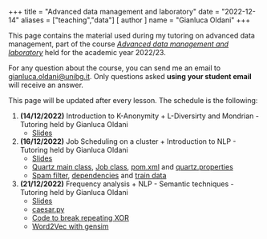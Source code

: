 +++
title = "Advanced data management and laboratory"
date = "2022-12-14"
aliases = ["teaching","data"]
[ author ]
  name = "Gianluca Oldani"
+++

This page contains the material used during my tutoring on advanced data management, part of the course [*Advanced data management and laboratory*](https://didattica-rubrica.unibg.it/ugov/degreecourse/77410) held
for the academic year 2022/23.

For any question about the course, you can send me an email to [gianluca.oldani@unibg.it](mailto:gianluca.oldani@unibg.it). Only questions
asked **using your student email** will receive an answer.

This page will be updated after every lesson. The schedule is the following:

1. **(14/12/2022)** Introduction to K-Anonymity + L-Diversirty and Mondrian - Tutoring held by 
Gianluca Oldani
   * [Slides](/slides/mondrian.pdf)
2. **(16/12/2022)** Job Scheduling on a cluster + Introduction to NLP - Tutoring held by Gianluca Oldani
   * [Slides](/slides/nlp.pdf)
   * [Quartz main class](/adm_code/main.java), [Job class](/adm_code/SimpleJob.java), [pom.xml](/adm_code/pom.xml) and [quartz.properties](/adm_code/quartz.properties)
   * [Spam filter](/adm_code/main.py), [dependencies](/adm_code/requirements.txt) and [train data](https://github.com/aditimukerjee/NLP-Bag-of-Words/blob/main/SMSSpamCollection)
3. **(21/12/2022)** Frequency analysis + NLP - Semantic techniques - Tutoring held by Gianluca Oldani
   * [Slides](/slides/semantic.pdf)
   * [caesar.py](/adm_code/caesar.py)
   * [Code to break repeating XOR](/adm_code/break_vigenere.zip)
   * [Word2Vec with gensim](/adm_code/w2v.py)
